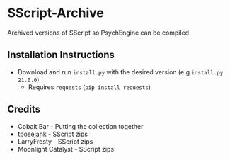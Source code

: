 # SScript-Archive

Archived versions of SScript so PsychEngine can be compiled

## Installation Instructions

- Download and run `install.py` with the desired version (e.g `install.py 21.0.0`)
  - Requires `requests` (`pip install requests`)

## Credits

- Cobalt Bar - Putting the collection together
- tposejank - SScript zips
- LarryFrosty - SScript zips
- Moonlight Catalyst - SScript zips
